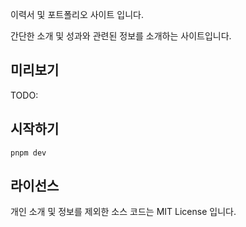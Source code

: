 이력서 및 포트폴리오 사이트 입니다.

간단한 소개 및 성과와 관련된 정보를 소개하는 사이트입니다.

## 미리보기

TODO:

## 시작하기

`pnpm dev`

## 라이선스

개인 소개 및 정보를 제외한 소스 코드는 MIT License 입니다.
